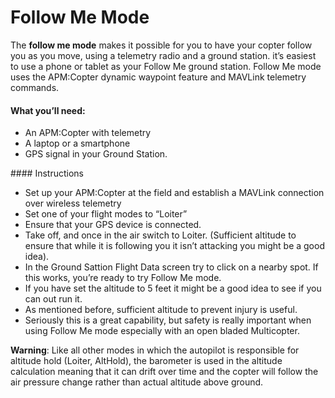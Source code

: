 # Follow Me Mode

The **follow me mode** makes it possible for you to have your copter follow you as you move, using a telemetry radio and a ground station. it’s easiest to use a phone or tablet as your Follow Me ground station. Follow Me mode uses the APM:Copter dynamic waypoint feature and MAVLink telemetry commands.

#### What you’ll need:
 - An APM:Copter with telemetry
 - A laptop or a smartphone
 - GPS signal in your Ground Station.

 #### Instructions
- Set up your APM:Copter at the field and establish a MAVLink connection over wireless telemetry
- Set one of your flight modes to “Loiter”
- Ensure that your GPS device is connected.
- Take off, and once in the air switch to Loiter. (Sufficient altitude to ensure that while it is following you it isn’t attacking you might be a good idea).
- In the Ground Sattion Flight Data screen try to click on a nearby spot. If this works, you’re ready to try Follow Me mode.
 - If you have set the altitude to 5 feet it might be a good idea to see if you can out run it.
 - As mentioned before, sufficient altitude to prevent injury is useful.
 - Seriously this is a great capability, but safety is really important when using Follow Me mode especially with an open bladed Multicopter.

**Warning**: Like all other modes in which the autopilot is responsible for altitude hold (Loiter, AltHold), the barometer is used in the altitude calculation meaning that it can drift over time and the copter will follow the air pressure change rather than actual altitude above ground.




